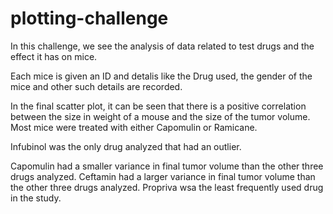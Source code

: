 # plotting-challenge

In this challenge, we see the analysis of data related to test drugs and the effect it has on mice.

Each mice is given an ID and detalis like the Drug used, the gender of the mice and other such details are recorded.

In the final scatter plot, it can be seen that there is a positive correlation between the size in weight of a mouse and the size of the tumor volume. Most mice were treated with either Capomulin or Ramicane.

Infubinol was the only drug analyzed that had an outlier.

Capomulin had a smaller variance in final tumor volume than the other three drugs analyzed.
Ceftamin had a larger variance in final tumor volume than the other three drugs analyzed.
Propriva wsa the least frequently used drug in the study.
